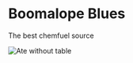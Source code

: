 # Boomalope Blues
The best chemfuel source

![Ate without table](https://user-images.githubusercontent.com/75699296/226784025-45db68ae-f164-41dd-a41a-ed11b9ecf669.png)

